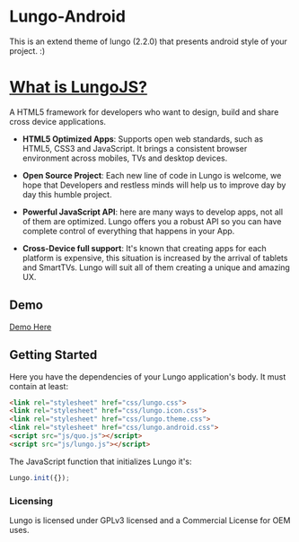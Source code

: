 Lungo-Android
=============
This is an extend theme of lungo (2.2.0) that presents android style of your project. :)

[What is LungoJS?](https://github.com/tapquo/Lungo.js)
=============
A HTML5 framework for developers who want to design, build and share cross device applications.

 * **HTML5 Optimized Apps**: Supports open web standards, such as HTML5, CSS3 and JavaScript. It brings a consistent browser environment across mobiles, TVs and desktop devices.

 * **Open Source Project**: Each new line of code in Lungo is welcome, we hope that Developers and restless minds will help us to improve day by day this humble project.

 * **Powerful JavaScript API**: here are many ways to develop apps, not all of them are optimized. Lungo offers you a robust API so you can have complete control of everything that happens in your App.

 * **Cross-Device full support**: It's known that creating apps for each platform is expensive, this situation is increased by the arrival of tablets and SmartTVs. Lungo will suit all of them creating a unique and amazing UX.


## Demo

[Demo Here](http://devcode.name/lungo-android/)

Getting Started
---------------
Here you have the dependencies of your Lungo application's body. It must contain at least:

``` html
<link rel="stylesheet" href="css/lungo.css">
<link rel="stylesheet" href="css/lungo.icon.css">
<link rel="stylesheet" href="css/lungo.theme.css">
<link rel="stylesheet" href="css/lungo.android.css">
<script src="js/quo.js"></script>
<script src="js/lungo.js"></script>
```

The JavaScript function that initializes Lungo it's:
``` javascript
Lungo.init({});
```

### Licensing
Lungo is licensed under GPLv3 licensed and a Commercial License for OEM uses.
